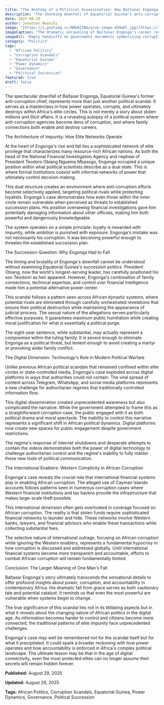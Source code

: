 ```yaml
---
title: "The Anatomy of a Political Assassination: How Baltasar Engonga's Fall Reveals Africa's Corruption Cancer"
description: "The shocking downfall of Equatorial Guinea's anti-corruption chief exposes the brutal reality of power politics, elite impunity, and systemic corruption across Africa."
date: 2025-08-29
author: Jonathan Mwaniki
image: "[https://i.postimg.cc/NMm8Z7WG/grok-image-d34w6l.jpg](https://i.postimg.cc/qvzkN1kJ/images.webp)"
imageCaption: "The dramatic unraveling of Baltasar Engonga's career reveals the fragile nature of political power in Africa's oil-rich states"
imageAlt: "Empty handcuffs on government documents symbolizing corruption and justice"
category: "Politics"
tags:
  - "African Politics"
  - "Corruption Scandals"
  - "Equatorial Guinea"
  - "Power Dynamics"
  - "Governance"
  - "Political Succession"
featured: true
draft: false
---
```


<div class="article-content">

The spectacular downfall of Baltasar Engonga, Equatorial Guinea's former anti-corruption chief, represents more than just another political scandal. It serves as a masterclass in how power operates, corrupts, and ultimately destroys within Africa's elite circles. This is not merely a story about stolen millions and illicit affairs. It is a revealing autopsy of a political system where anti-corruption agencies become dens of corruption, and where family connections both enable and destroy careers.

The Architecture of Impunity: How Elite Networks Operate

At the heart of Engonga's rise and fall lies a sophisticated network of elite privilege that characterizes many resource-rich African nations. As both the head of the National Financial Investigation Agency and nephew of President Teodoro Obiang Nguema Mbasogo, Engonga occupied a unique position within what political scientists describe as a dual state. This is where formal institutions coexist with informal networks of power that ultimately control decision-making.

This dual structure creates an environment where anti-corruption efforts become selectively applied, targeting political rivals while protecting loyalists. Engonga's case demonstrates how even those within the inner circle remain vulnerable when perceived as threats to established succession plans. His position overseeing financial investigations gave him potentially damaging information about other officials, making him both powerful and dangerously knowledgeable.

The system operates on a simple principle: loyalty is rewarded with impunity, while ambition is punished with exposure. Engonga's mistake was not necessarily his corruption. It was becoming powerful enough to threaten the established succession plan.

The Succession Question: Why Engonga Had to Fall

The timing and brutality of Engonga's downfall cannot be understood without examining Equatorial Guinea's succession politics. President Obiang, now the world's longest-serving leader, has carefully positioned his son Teodorín as heir apparent. However, Engonga's combination of family connections, technical expertise, and control over financial intelligence made him a potential alternative power center.

This scandal follows a pattern seen across African dynastic systems, where potential rivals are eliminated through carefully orchestrated revelations that ensure their political destruction while maintaining the appearance of judicial process. The sexual nature of the allegations serves particularly effective purposes. It guarantees maximum public humiliation while creating moral justification for what is essentially a political purge.

The eight-year sentence, while substantial, may actually represent a compromise within the ruling family. It is severe enough to eliminate Engonga as a political threat, but lenient enough to avoid creating a martyr or provoking wider family conflict.

The Digital Dimension: Technology's Role in Modern Political Warfare

Unlike previous African political scandals that remained confined within elite circles or state-controlled media, Engonga's case exploded across digital platforms in ways that authorities could not contain. The viral spread of content across Telegram, WhatsApp, and social media platforms represents a new challenge for authoritarian regimes that traditionally controlled information flow.

This digital dissemination created unprecedented awareness but also complicated the narrative. While the government attempted to frame this as a straightforward corruption case, the public engaged with it as both political drama and moral spectacle. The inability to control this narrative represents a significant shift in African political dynamics. Digital platforms now create new spaces for public engagement despite government restrictions.

The regime's response of internet shutdowns and desperate attempts to contain the videos demonstrates both the power of digital technology to challenge authoritarian control and the regime's inability to fully master these new tools of political communication.

The International Enablers: Western Complicity in African Corruption

Engonga's case reveals the crucial role that international financial systems play in enabling African corruption. The alleged use of Cayman Islands accounts follows patterns seen in numerous corruption cases where Western financial institutions and tax havens provide the infrastructure that makes large-scale theft possible.

This international dimension often gets overlooked in coverage focused on African corruption. The reality is that stolen funds require sophisticated financial networks to launder and hide. These networks involve Western banks, lawyers, and financial advisors who enable these transactions while collecting substantial fees.

The selective nature of international outrage, focusing on African corruption while ignoring the Western enablers, represents a fundamental hypocrisy in how corruption is discussed and addressed globally. Until international financial systems become more transparent and accountable, efforts to combat African corruption will remain fundamentally limited.

Conclusion: The Larger Meaning of One Man's Fall

Baltasar Engonga's story ultimately transcends the sensational details to offer profound insights about power, corruption, and accountability in contemporary Africa. His dramatic fall from grace serves as both cautionary tale and potential catalyst. It reminds us that even the most powerful are vulnerable when systems begin to change.

The true significance of this scandal lies not in its titillating aspects but in what it reveals about the changing nature of African politics in the digital age. As information becomes harder to control and citizens become more connected, the traditional patterns of elite impunity face unprecedented challenges.

Engonga's case may well be remembered not for the scandal itself but for what it precipitated. It could spark a broader reckoning with how power operates and how accountability is enforced in Africa's complex political landscape. The ultimate lesson may be that in the age of digital connectivity, even the most protected elites can no longer assume their secrets will remain hidden forever.

<div class="article-meta">
  <p><strong>Published:</strong> August 29, 2025</p>
  <p><strong>Updated:</strong> August 29, 2025</p>
  <p><strong>Tags:</strong> African Politics, Corruption Scandals, Equatorial Guinea, Power Dynamics, Governance, Political Succession</p>
</div>

</div>
